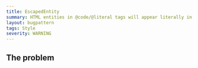```yaml
---
title: EscapedEntity
summary: HTML entities in @code/@literal tags will appear literally in the rendered javadoc.
layout: bugpattern
tags: Style
severity: WARNING
---
```


<!--
*** AUTO-GENERATED, DO NOT MODIFY ***
To make changes, edit the @BugPattern annotation or the explanation in docs/bugpattern.
-->

## The problem


